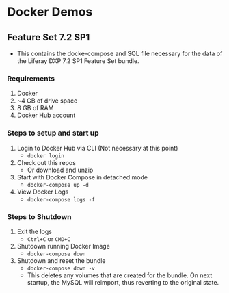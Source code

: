 # Docker Demos

## Feature Set 7.2 SP1
- This contains the docke-compose and SQL file necessary for the data of the Liferay DXP 7.2 SP1 Feature Set bundle.

### Requirements
1. Docker
2. ~4 GB of drive space
3. 8 GB of RAM
4. Docker Hub account

### Steps to setup and start up
1. Login to Docker Hub via CLI (Not necessary at this point)
	- `docker login`
2. Check out this repos
	- Or download and unzip
3. Start with Docker Compose in detached mode
	- `docker-compose up -d`
4. View Docker Logs
	- `docker-compose logs -f`
	
### Steps to Shutdown
1. Exit the logs
	- `Ctrl+C` or `CMD+C`
2. Shutdown running Docker Image
	- `docker-compose down`
3. Shutdown and reset the bundle
	- `docker-compose down -v`
	- This deletes any volumes that are created for the bundle. On next startup, the MySQL will reimport, thus reverting to the original state.